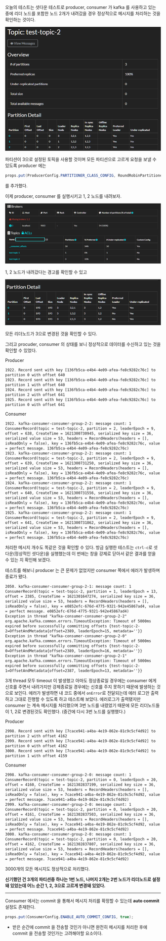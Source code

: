 오늘의 테스트는 셧다운 테스트로 producer, consumer 가 kafka 를 사용하고 있는 중에 리더 노드를 포함한 노드 2개가 내려갔을 경우 정상적으로 메시지를 처리하는 것을 확인하는 것이다.

![shutdown1](/contents/dev/2021/05/18/image/shutdown1.png)

파티션이 3으로 설정된 토픽을 사용할 것이며 모든 파티션으로 고르게 요청을 보낼 수 있도록 
producer 에는 
```java 
props.put(ProducerConfig.PARTITIONER_CLASS_CONFIG, RoundRobinPartitioner.class.getName());
```
를 추가했다.

이제 producer, consumer 를 실행시키고 1, 2 노드를 내려보자.

![shutdown2](/contents/dev/2021/05/18/image/shutdown2.png)

1, 2 노드가 내려갔다는 경고를 확인할 수 있고

![shutdown3](/contents/dev/2021/05/18/image/shutdown3.png)

모든 리더노드가 3으로 변경된 것을 확인할 수 있다.

그리고 procuder, consumer 의 상태를 보니 정상적으로 데이터를 수신하고 있는 것을 확인할 수 있었다.

Producer
```
1922. Record sent with key [136fb5ca-e4b4-4e09-afea-fe8c9282c76c] to partition 0 with offset 640
1923. Record sent with key [136fb5ca-e4b4-4e09-afea-fe8c9282c76c] to partition 1 with offset 640
1924. Record sent with key [136fb5ca-e4b4-4e09-afea-fe8c9282c76c] to partition 2 with offset 641
1925. Record sent with key [136fb5ca-e4b4-4e09-afea-fe8c9282c76c] to partition 0 with offset 641
```

Consumer
```
1922. kafka-consumer-consumer-group-2-2: message count: 1
ConsumerRecord(topic = test-topic-2, partition = 2, leaderEpoch = 9, offset = 638, CreateTime = 1621300730945, serialized key size = 36, serialized value size = 53, headers = RecordHeaders(headers = [], isReadOnly = false), key = 136fb5ca-e4b4-4e09-afea-fe8c9282c76c, value = perfect message. 136fb5ca-e4b4-4e09-afea-fe8c9282c76c)
1923. kafka-consumer-consumer-group-2-2: message count: 1
ConsumerRecord(topic = test-topic-2, partition = 2, leaderEpoch = 9, offset = 639, CreateTime = 1621300731250, serialized key size = 36, serialized value size = 53, headers = RecordHeaders(headers = [], isReadOnly = false), key = 136fb5ca-e4b4-4e09-afea-fe8c9282c76c, value = perfect message. 136fb5ca-e4b4-4e09-afea-fe8c9282c76c)
1924. kafka-consumer-consumer-group-2-2: message count: 1
ConsumerRecord(topic = test-topic-2, partition = 2, leaderEpoch = 9, offset = 640, CreateTime = 1621300731556, serialized key size = 36, serialized value size = 53, headers = RecordHeaders(headers = [], isReadOnly = false), key = 136fb5ca-e4b4-4e09-afea-fe8c9282c76c, value = perfect message. 136fb5ca-e4b4-4e09-afea-fe8c9282c76c)
1925. kafka-consumer-consumer-group-2-2: message count: 1
ConsumerRecord(topic = test-topic-2, partition = 2, leaderEpoch = 9, offset = 641, CreateTime = 1621300731862, serialized key size = 36, serialized value size = 53, headers = RecordHeaders(headers = [], isReadOnly = false), key = 136fb5ca-e4b4-4e09-afea-fe8c9282c76c, value = perfect message. 136fb5ca-e4b4-4e09-afea-fe8c9282c76c)
```

처리한 메시지 개수도 똑같은 것을 확인할 수 있다.
방금 실행한 테스트는 `ctrl-c`로 셧다운(정상적인 셧다운)을 실행했는데 이 번에는 창을 강제로 닫아서 같은 결과를 얻을 수 있는 지 확인해 보겠다.

테스트를 해보니 producer 는 큰 문제가 없었지만 consumer 쪽에서 에러가 발생하며 종료가 됐다.
```
2050. kafka-consumer-consumer-group-2-1: message count: 1
ConsumerRecord(topic = test-topic-2, partition = 1, leaderEpoch = 13, offset = 2385, CreateTime = 1621301647274, serialized key size = 36, serialized value size = 53, headers = RecordHeaders(headers = [], isReadOnly = false), key = e0852efc-676d-4775-9321-942e45867ad4, value = perfect message. e0852efc-676d-4775-9321-942e45867ad4)
Exception in thread "kafka-consumer-consumer-group-2-2" org.apache.kafka.common.errors.TimeoutException: Timeout of 5000ms expired before successfully committing offsets {test-topic-2-2=OffsetAndMetadata{offset=2389, leaderEpoch=15, metadata=''}}
Exception in thread "kafka-consumer-consumer-group-2-0" org.apache.kafka.common.errors.TimeoutException: Timeout of 5000ms expired before successfully committing offsets {test-topic-2-0=OffsetAndMetadata{offset=2389, leaderEpoch=16, metadata=''}}
Exception in thread "kafka-consumer-consumer-group-2-1" org.apache.kafka.common.errors.TimeoutException: Timeout of 5000ms expired before successfully committing offsets {test-topic-2-1=OffsetAndMetadata{offset=2387, leaderEpoch=13, metadata=''}}
```
3개 thread 모두 timeout 이 발생했고 아마도 정상종료일 경우에는 consumer 에게 신호를 주면서 내려가지만 강제종료일 경우에는 신호를 주지 못하기 때문에 발생하는 것으로 보인다.
에러가 발생하면 내 코드 중에서 `onError`로 전달되는데 에러 로그만 출력하고 그대로 진행할 수 있도록 하고 테스트해 보았다.
에러로그가 출력됐지만 consumer 는 계속 메시지를 처리했으며 3번 노드를 내렸었기 때문에 모든 리더노드들이 1, 2로 변경된것도 확인했다. (중간에 다시 3번 노드를 실행했다.)

Producer
```
2998. Record sent with key [7cace941-a4ba-4e19-862e-81c9c5cf4d92] to partition 2 with offset 4162
2999. Record sent with key [7cace941-a4ba-4e19-862e-81c9c5cf4d92] to partition 0 with offset 4162
3000. Record sent with key [7cace941-a4ba-4e19-862e-81c9c5cf4d92] to partition 1 with offset 4159
```

Consumer
```
2998. kafka-consumer-consumer-group-2-0: message count: 1
ConsumerRecord(topic = test-topic-2, partition = 0, leaderEpoch = 20, offset = 4160, CreateTime = 1621302837199, serialized key size = 36, serialized value size = 53, headers = RecordHeaders(headers = [], isReadOnly = false), key = 7cace941-a4ba-4e19-862e-81c9c5cf4d92, value = perfect message. 7cace941-a4ba-4e19-862e-81c9c5cf4d92)
2999. kafka-consumer-consumer-group-2-0: message count: 1
ConsumerRecord(topic = test-topic-2, partition = 0, leaderEpoch = 20, offset = 4161, CreateTime = 1621302837503, serialized key size = 36, serialized value size = 53, headers = RecordHeaders(headers = [], isReadOnly = false), key = 7cace941-a4ba-4e19-862e-81c9c5cf4d92, value = perfect message. 7cace941-a4ba-4e19-862e-81c9c5cf4d92)
3000. kafka-consumer-consumer-group-2-0: message count: 1
ConsumerRecord(topic = test-topic-2, partition = 0, leaderEpoch = 20, offset = 4162, CreateTime = 1621302837807, serialized key size = 36, serialized value size = 53, headers = RecordHeaders(headers = [], isReadOnly = false), key = 7cace941-a4ba-4e19-862e-81c9c5cf4d92, value = perfect message. 7cace941-a4ba-4e19-862e-81c9c5cf4d92)
```

3000개의 모든 메시지도 정상적으로 처리했다.

**신기했던 건 3개의 파티션중 하나는 1번 노드, 나머지 2개는 2번 노드가 리더노드로 설정돼 있었는데 어느 순간 1, 2, 3으로 고르게 변경돼 있었다.**

---

Consumer 에서는 commit 을 통해서 메시지 처리를 확정할 수 있는데 **auto commit** 설정도 존재한다.
```java
props.put(ConsumerConfig.ENABLE_AUTO_COMMIT_CONFIG, true);
```
- 받은 순간에 commit 을 전송할 것인가 아니면 완전히 메시지를 처리한 후에 commit 을 전송할 것인가는 고려해야할 요소이다.
